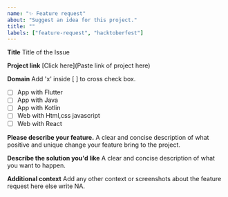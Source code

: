 ```yaml
---
name: "✨ Feature request"
about: "Suggest an idea for this project."
title: ""
labels: ["feature-request", "hacktoberfest"]
---
```


**Title**
Title of the Issue

**Project link**
[Click here](Paste link of project here)

**Domain**
Add 'x' inside [ ] to cross check box.

- [ ] App with Flutter
- [ ] App with Java
- [ ] App with Kotlin
- [ ] Web with Html,css javascript
- [ ] Web with React

**Please describe your feature.**
A clear and concise description of what positive and unique change your feature bring to the project.

**Describe the solution you'd like**
A clear and concise description of what you want to happen.

**Additional context**
Add any other context or screenshots about the feature request here else write NA.
